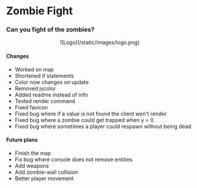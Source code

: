 # Zombie Fight
### Can you fight of the zombies?

<center>![Logo](/static/images/logo.png)</center>

#### Changes

- Worked on map
- Shortened if statements
- Color now changes on update
- Removed jscolor
- Added readme instead of info
- Tested render command
- Fixed favicon
- Fixed bug where if a value is not found the client won't render
- Fixed bug where a zombie could get trapped when y = 0
- Fixed bug where sometimes a player could respawn without being dead

#### Future plans

- Finish the map
- Fix bug where console does not remove entities
- Add weapons
- Add zombie-wall collision
- Better player movement

